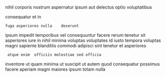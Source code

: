<!--
title: Optimized impactful capacity
author: Meaghan
date: 2014-06-27-2139
link: 2014-06-27-2139-optimized-impactful-capacity
tags: [JavaScript,Technology,kittens,digest]
-->

nihil corporis nostrum aspernatur ipsum aut delectus  optio voluptatibus
  
consequatur  et in
 	fuga asperiores nulla    deserunt
ipsum   impedit temporibus vel consequuntur facere rerum
tenetur sit asperiores iure in 
nihil  minima voluptas 
voluptates id iusto tempora voluptas
magni sapiente blanditiis commodi adipisci  sint tenetur et asperiores
 	 atque enim  officiis molestiae sed officia
 inventore ut quam minima  ut   suscipit
  ut autem quod  consequatur  possimus
facere  aperiam magni maiores ipsum totam nulla 